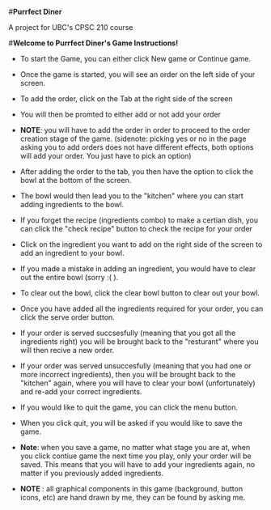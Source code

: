 #**Purrfect Diner** 

A project for UBC's CPSC 210 course

#**Welcome to Purrfect Diner's Game Instructions!** 

- To start the Game, you can either click New game or Continue game. 
- Once the game is started, you will see an order on the left side of your screen. 
- To add the order, click on the Tab at the right side of the screen
- You will then be promted to either add or not add your order 
- **NOTE**: you will have to add the order in order to proceed to the order creation stage of the game. 
(sidenote: picking yes or no in the page asking you to add orders does not have different effects, both options will add your order. You just have to pick an option)
- After adding the order to the tab, you then have the option to click the bowl at the bottom of the screen. 
- The bowl would then lead you to the "kitchen" where you can start adding ingredients to the bowl.
- If you forget the recipe (ingredients combo) to make a certian dish, you can click the "check recipe" button to check the recipe for your order 
- Click on the ingredient you want to add on the right side of the screen to add an ingredient to your bowl. 
- If you made a mistake in adding an ingredient, you would have to clear out the entire bowl (sorry :( ). 
- To clear out the bowl, click the clear bowl button to clear out your bowl. 
- Once you have added all the ingredients required for your order, you can click the serve order button. 
- If your order is served succsesfully (meaning that you got all the ingredients right) you will be brought back to the "resturant" where you will then recive a new order. 
- If your order was served unsuccesfully (meaning that you had one or more incorrect ingredients), then you will be brought back to the "kitchen" again, where you will have to clear your bowl (unfortunately) and re-add your correct ingredients. 
- If you would like to quit the game, you can click the menu button. 
- When you click quit, you will be asked if you would like to save the game. 
- **Note**: when you save a game, no matter what stage you are at, when you click contiue game the next time you play, only your order will be saved. This means that you will have to add your ingredients again, no matter if you previously added ingredients. 

- **NOTE** : all graphical components in this game (background, button icons, etc) are hand drawn by me, they can be found by asking me. 

